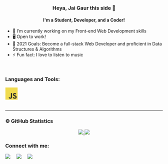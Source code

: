 <h3 align="center"> Heya, Jai Gaur this side 👋</h3>

<h4 align="center"> I'm a Student, Developer, and a Coder!</h4>

- 🌱 I’m currently working on my Front-end Web Development skills
- 🖥️ Open to work!
- 🥅 2021 Goals: Become a full-stack Web Developer and proficient in Data Structures & Algorithms
- ⚡ Fun fact: I love to listen to music

<br />

### Languages and Tools:

<img src="https://github.com/devicons/devicon/raw/master/icons/javascript/javascript-original.svg" alt="javascript" width="40" height="40"/>

<br />
<br />

---

### ⚙️ GitHub Statistics
<p align="center">
<a href="https://github.com/Jai-Gaur-26">
  <img height="160em" src="https://github-readme-stats-eight-theta.vercel.app/api?username=Jai-Gaur-26&show_icons=true&theme=algolia&include_all_commits=true&count_private=true"/>
  <img height="160em" src="https://github-readme-stats-eight-theta.vercel.app/api/top-langs/?username=Jai-Gaur-26&layout=compact&langs_count=8&theme=algolia"/>
</a>
</p>

### Connect with me:

<a href="mailto:jaigaur2609@gmail.com?subject=Hey Jai,%20From%20Github"><img src="https://img.shields.io/badge/gmail-%23D14836.svg?&style=for-the-badge&logo=gmail&logoColor=white" /></a>&nbsp;&nbsp;&nbsp;&nbsp;
<a href="https://www.linkedin.com/in/jai-gaur-996646193/"><img src="https://img.shields.io/badge/linkedin-%230077B5.svg?&style=for-the-badge&logo=linkedin&logoColor=white" /></a>&nbsp;&nbsp;&nbsp;&nbsp;
<a href="https://twitter.com/JaiGaur92548345"><img src="https://img.shields.io/badge/Twitter-1DA1F2?style=for-the-badge&logo=twitter&logoColor=white" /></a>&nbsp;&nbsp;&nbsp;&nbsp;

</p>

